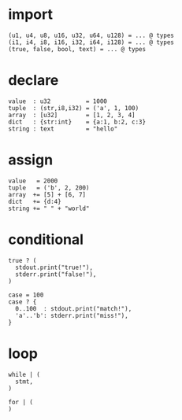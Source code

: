 # import

  ```
  (u1, u4, u8, u16, u32, u64, u128) = ... @ types
  (i1, i4, i8, i16, i32, i64, i128) = ... @ types
  (true, false, bool, text) = ... @ types
  ```

# declare

  ```
  value  : u32          = 1000
  tuple  : (str,i8,i32) = ('a', 1, 100)
  array  : [u32]        = [1, 2, 3, 4]
  dict   : {str:int}    = {a:1, b:2, c:3}
  string : text         = "hello"
  ```

# assign

  ```
  value   = 2000
  tuple   = ('b', 2, 200)
  array  += [5] + [6, 7]
  dict   += {d:4}
  string += " " + "world"
  ```

# conditional

  ```
  true ? (
    stdout.print("true!"),
    stderr.print("false!"),
  )
  ```

  ```
  case = 100
  case ? {
    0..100  : stdout.print("match!"),
    'a'..'b': stderr.print("miss!"),
  }
  ```

# loop

  ```
  while | (
    stmt,
  )

  for | (
  )
